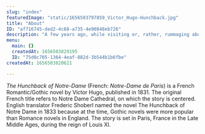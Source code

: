 ```yaml
---
slug: "index"
featuredImage: "static/1656503797859_Victor_Hugo-Hunchback.jpg"
title: "About"
ID: "af716745-ded2-4c68-a735-4e90848eb726"
description: "A few years ago, while visiting or, rather, rummaging about Notre-Dame, the author of this book found, in an obscure nook of one of the towers, the following word, engraved by hand upon the wall: —Contentrain"
menu:
  main: {}
  createdAt: 1656503829195
  ID: "75d0c705-1364-4eaf-882d-3b544b1b6fbe"
createdAt: 1656503820621

---
```


_The Hunchback of Notre-Dame_ (French: _Notre-Dame de Paris_) is a French Romantic/Gothic novel by Victor Hugo, published in 1831. The original French title refers to Notre Dame Cathedral, on which the story is centered. English translator Frederic Shoberl named the novel The Hunchback of Notre Dame in 1833 because at the time, Gothic novels were more popular than Romance novels in England. The story is set in Paris, France in the Late Middle Ages, during the reign of Louis XI.